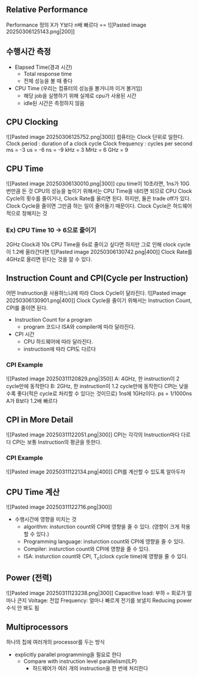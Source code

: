 ## Relative Performance
Performance 정의
X가 Y보다 n배 빠르다 \== ![[Pasted image 20250306125143.png|200]]
## 수행시간 측정
- Elapsed Time(경과 시간)
	- Total response time
	- 전체 성능을 볼 때 좋다
- CPU Time (우리는 컴퓨터의 성능을 볼거니까 이거 볼거임)
	- 해당 job을 실행하기 위해 실제로 cpu가 사용된 시간
	- idle된 시간은 측정하지 않음
## CPU Clocking
![[Pasted image 20250306125752.png|300]]
컴퓨터는 Clock 단위로 일한다.
Clock period : duration of a clock cycle
Clock frequency : cycles per second
ms = -3
us = -6
ns = -9
kHz = 3
MHz = 6
GHz = 9
## CPU Time
![[Pasted image 20250306130010.png|300]]
cpu time이 10초라면, 1ns가 10G번만큼 돈 것
CPU의 성능을 높이기 위해서는 CPU Time을 내리면 되므로 
CPU Clock Cycle의 횟수를 줄이거나, Clock Rate를 올리면 된다.
하지만, 둘은 trade off가 있다.
Clock Cycle을 줄이면 그만큼 하는 일이 줄어들기 때문이다.
Clock Cycle은 하드웨어적으로 정해지는 것
### Ex) CPU Time 10 -> 6으로 줄이기
2GHz Clock과 10s CPU Time을 6s로 줄이고 싶다면 
하지만 그로 인해 clock cycle이 1.2배 올라간다면
![[Pasted image 20250306130742.png|400]]
Clock Rate를 4GHz로 올리면 된다는 것을 알 수 있다.
## Instruction Count and CPI(Cycle per Instruction)
어떤 Instruction을 사용하느냐에 따라 Clock Cycle이 달라진다.
![[Pasted image 20250306130901.png|400]]
Clock Cycle을 줄이기 위해서는 Instruction Count, CPI를 줄이면 된다.
- Instruction Count for a program
	- program 코드나 ISA와 compiler에 따라 달라진다.
- CPI 시간
	- CPU 하드웨어에 따라 달라진다.
	- instruction에 따라 CPI도 다르다
### CPI Example
![[Pasted image 20250311120829.png|350]]
A: 4GHz, 한 instruction이 2 cycle만에 동작한다
B: 2GHz, 한 instruction이 1.2 cycle만에 동작한다
CPI는 낮을 수록 좋다(적은 cycle로 처리할 수 있다는 것이므로)
1ns에 1GHz이다.
ps = 1/1000ns
A가 B보다 1.2배 빠르다
## CPI in More Detail
![[Pasted image 20250311122051.png|300]]
CPI는 각각의 Instruction마다 다르다
CPI는 보통 Instruction의 평균을 뜻한다.
### CPI Example
![[Pasted image 20250311122134.png|400]]
CPI를 계산할 수 있도록 알아두자

## CPU Time 계산
![[Pasted image 20250311122716.png|300]]
- 수행시간에 영향을 미치는 것
	- algorithm: insturction count와 CPI에 영향을 줄 수 있다. (영향이 크게 작용할 수 있다.)
	- Programming language: insturction count와 CPI에 영향을 줄 수 있다.
	- Compiler: insturction count와 CPI에 영향을 줄 수 있다.
	- ISA: insturction count와 CPI, T<sub>c</sub>(clock cycle time)에 영향을 줄 수 있다.
## Power (전력)
![[Pasted image 20250311123238.png|300]]
Capacitive load: 부하 = 회로가 얼마나 큰지
Voltage: 전압
Frequency: 얼마나 빠르게 전기를 보낼지
Reducing power 수식 안 봐도 됨
## Multiprocessors
하나의 칩에 여러개의 processor를 두는 방식
- explicitly parallel programming을 필요로 한다
	- Compare with instruction level parallelism(ILP)
		- 하드웨어가 여러 개의 instruction을 한 번에 처리한다
